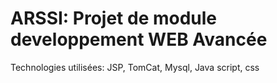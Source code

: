 # ARSSI: Projet de module developpement WEB Avancée
Technologies utilisées: JSP, TomCat, Mysql, Java script, css

